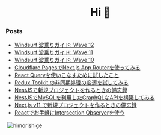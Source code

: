 <h1 align="center">Hi 👋</h1>

### Posts
<!-- BLOG-POST-LIST:START -->
- [Windsurf 波乗りガイド: Wave 12](https://zenn.dev/himorishige/articles/windsurf-guide-wave12)
- [Windsurf 波乗りガイド: Wave 11](https://zenn.dev/himorishige/articles/windsurf-guide-wave11)
- [Windsurf 波乗りガイド: Wave 10](https://zenn.dev/himorishige/articles/windsurf-guide-wave10)
- [Cloudflare PagesでNext.js App Routerを使ってみる](https://zenn.dev/microcms/articles/1b4331eca6e512)
- [React Queryを使いこなすために試したこと](https://zenn.dev/microcms/articles/76e903bc5a1aa2)
- [Redux Toolkit の非同期処理の変遷を試してみる](https://zenn.dev/himorishige/articles/de9593a77863e8)
- [NestJSで新規プロジェクトを作るときの備忘録](https://zenn.dev/himorishige/articles/cfd7aedacc3083)
- [NestJSでMySQLを利用したGraphQLなAPIを構築してみる](https://zenn.dev/himorishige/articles/04ad0aeb5cc065)
- [Next.js v11 で新規プロジェクトを作るときの備忘録](https://zenn.dev/himorishige/articles/e8746140992069)
- [Reactでお手軽にIntersection Observerを使う](https://zenn.dev/himorishige/articles/e17b7d04fc7722)
<!-- BLOG-POST-LIST:END -->

<p>&nbsp;<img align="center" src="https://github-readme-stats.vercel.app/api?username=himorishige&show_icons=true&locale=en" alt="himorishige" /></p>
